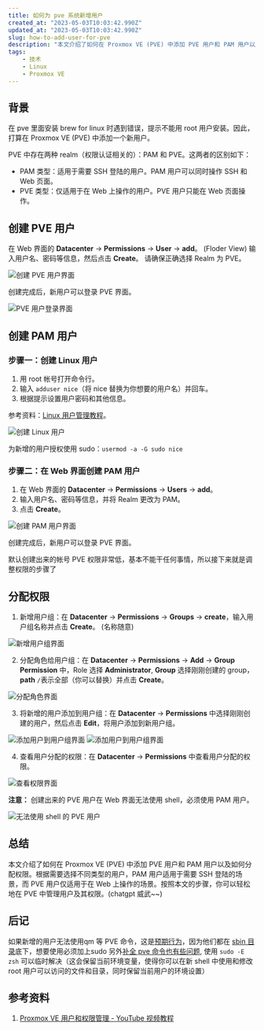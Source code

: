 ```yaml
---
title: 如何为 pve 系统新增用户
created_at: "2023-05-03T10:03:42.990Z"
updated_at: "2023-05-03T10:03:42.990Z"
slug: how-to-add-user-for-pve
description: "本文介绍了如何在 Proxmox VE (PVE) 中添加 PVE 用户和 PAM 用户以及如何分配权限。根据需要选择不同类型的用户，PAM 用户适用于需要 SSH 登陆的场景，而 PVE 用户仅适用于在 Web 上操作的场景。按照本文的步骤，你可以轻松地在 PVE 中管理用户及其权限。"
tags:
    - 技术
    - Linux
    - Proxmox VE
---
```


## 背景

在 pve 里面安装 brew for linux 时遇到错误，提示不能用 root 用户安装。因此，打算在 Proxmox VE (PVE) 中添加一个新用户。

PVE 中存在两种 realm（权限认证相关的）：PAM 和 PVE。这两者的区别如下：

*   PAM 类型：适用于需要 SSH 登陆的用户。PAM 用户可以同时操作 SSH 和 Web 页面。
*   PVE 类型：仅适用于在 Web 上操作的用户。PVE 用户只能在 Web 页面操作。

## 创建 PVE 用户

在 Web 界面的 **Datacenter** -> **Permissions** -> **User** -> **add**。 (Floder View)
输入用户名、密码等信息，然后点击 **Create**。
请确保正确选择 Realm 为 PVE。

![创建 PVE 用户界面](./image_1683092270219_0.png)

创建完成后，新用户可以登录 PVE 界面。

![PVE 用户登录界面](./截图_2023-05-02_23-38-22_1683092500031_0.png)

## 创建 PAM 用户

### 步骤一：创建 Linux 用户

1.  用 root 帐号打开命令行。
2.  输入 `adduser nice`（将 nice 替换为你想要的用户名）并回车。
3.  根据提示设置用户密码和其他信息。

参考资料：[Linux 用户管理教程](https://www.runoob.com/linux/linux-user-manage.html)。

![创建 Linux 用户](./image_1683093175613_0.png)

为新增的用户授权使用 sudo：`usermod -a -G sudo nice`

### 步骤二：在 Web 界面创建 PAM 用户

1.  在 Web 界面的 **Datacenter** -> **Permissions** -> **Users** -> **add**。
2.  输入用户名、密码等信息，并将 Realm 更改为 PAM。
3.  点击 **Create**。

![创建 PAM 用户界面](./image_1683095319870_0.png)

创建完成后，新用户可以登录 PVE 界面。

默认创建出来的帐号 PVE 权限非常低，基本不能干任何事情，所以接下来就是调整权限的步骤了

## 分配权限

1.  新增用户组：在 **Datacenter** -> **Permissions** -> **Groups** -> **create**，输入用户组名称并点击 **Create**。 (名称随意)

![新增用户组界面](./截图_2023-05-03_00-39-00_1683096015803_0.png)

2.  分配角色给用户组：在 **Datacenter** -> **Permissions** -> **Add** -> **Group Permission** 中，Role 选择 **Administrator**, **Group** 选择刚刚创建的 group， **path** `/`表示全部（你可以替换）并点击 **Create**。

![分配角色界面](./image_1683096001054_0.png)

3.  将新增的用户添加到用户组：在 **Datacenter** -> **Permissions** 中选择刚刚创建的用户，然后点击 **Edit**，将用户添加到新用户组。

![添加用户到用户组界面](./image_1683096067286_0.png)
![添加用户到用户组界面](./image_1683096089900_0.png)

4.  查看用户分配的权限：在 **Datacenter** -> **Permissions** 中查看用户分配的权限。

![查看权限界面](./image_1683096311720_0.png)

**注意：** 创建出来的 PVE 用户在 Web 界面无法使用 shell，必须使用 PAM 用户。

![无法使用 shell 的 PVE 用户](./image_1683096413136_0.png)

## 总结

本文介绍了如何在 Proxmox VE (PVE) 中添加 PVE 用户和 PAM 用户以及如何分配权限。根据需要选择不同类型的用户，PAM 用户适用于需要 SSH 登陆的场景，而 PVE 用户仅适用于在 Web 上操作的场景。按照本文的步骤，你可以轻松地在 PVE 中管理用户及其权限。(chatgpt 威武~~)

## 后记

如果新增的用户无法使用qm 等 PVE 命令，这是[预期行为](https://forum.proxmox.com/threads/qm-set-command-not-found.45244)，因为他们都在 [sbin 目录](https://askubuntu.com/questions/972611/why-does-sbin-not-included-in-path-for-new-user)底下，想要使用必须加上sudo
另外[补全 pve 命令也有些问题](https://forum.proxmox.com/threads/problem-in-using-sudo-and-bash-compeletion.55915/), 使用 `sudo -E zsh` 可以临时解决（这会保留当前环境变量，使得你可以在新 shell 中使用和修改 root 用户可以访问的文件和目录，同时保留当前用户的环境设置）

## 参考资料

1.  [Proxmox VE 用户和权限管理 - YouTube 视频教程](https://www.youtube.com/watch?v=frnILOGmATs\&t=451s)
